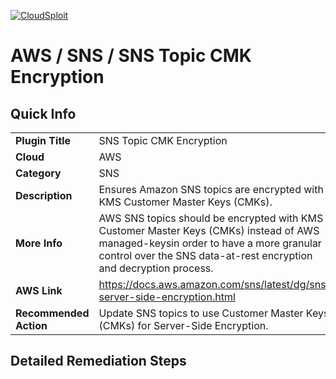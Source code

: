 [![CloudSploit](https://cloudsploit.com/img/logo-new-big-text-100.png "CloudSploit")](https://cloudsploit.com)

# AWS / SNS / SNS Topic CMK Encryption

## Quick Info

| | |
|-|-|
| **Plugin Title** | SNS Topic CMK Encryption |
| **Cloud** | AWS |
| **Category** | SNS |
| **Description** | Ensures Amazon SNS topics are encrypted with KMS Customer Master Keys (CMKs). |
| **More Info** | AWS SNS topics should be  encrypted with KMS Customer Master Keys (CMKs) instead of AWS managed-keysin order to have a more granular control over the SNS data-at-rest encryption and decryption process. |
| **AWS Link** | https://docs.aws.amazon.com/sns/latest/dg/sns-server-side-encryption.html |
| **Recommended Action** | Update SNS topics to use Customer Master Keys (CMKs) for Server-Side Encryption. |

## Detailed Remediation Steps





